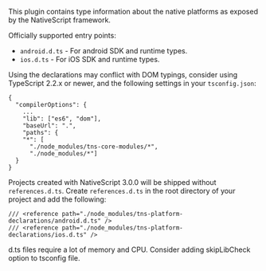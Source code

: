 This plugin contains type information about the native platforms as exposed by the NativeScript framework.

Officially supported entry points:
 - `android.d.ts` - For android SDK and runtime types.
 - `ios.d.ts` - For iOS SDK and runtime types.

Using the declarations may conflict with DOM typings,
consider using TypeScript 2.2.x or newer,
and the following settings in your `tsconfig.json`:
```
{
  "compilerOptions": {
    ...
    "lib": ["es6", "dom"],
    "baseUrl": ".",
    "paths": {
    "*": [
      "./node_modules/tns-core-modules/*",
      "./node_modules/*"]
  }
}
```

Projects created with NativeScript 3.0.0 will be shipped without `references.d.ts`.
Create `references.d.ts` in the root directory of your project and add the following:
```
/// <reference path="./node_modules/tns-platform-declarations/android.d.ts" />
/// <reference path="./node_modules/tns-platform-declarations/ios.d.ts" />
```

d.ts files require a lot of memory and CPU. Consider adding skipLibCheck option to tsconfig file.

